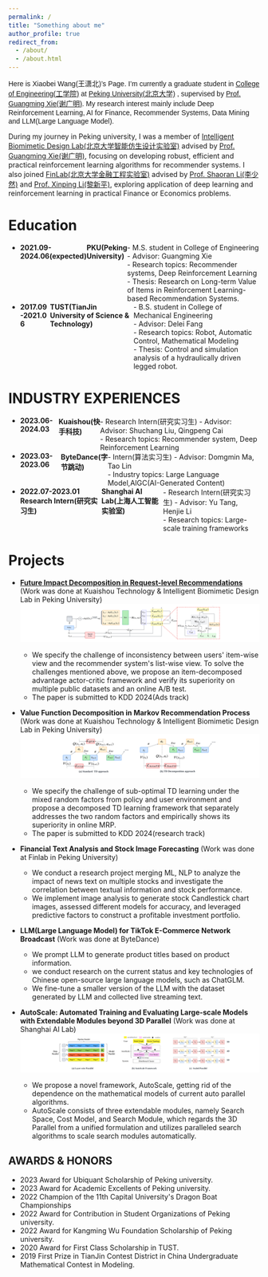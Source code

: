```yaml
---
permalink: /
title: "Something about me"
author_profile: true
redirect_from: 
  - /about/
  - /about.html
---
```


<span style="font-family: Helvetica"> Here is Xiaobei Wang(王潇北)’s Page. I’m currently a graduate student in [College of Engineering(工学院)](https://www.coe.pku.edu.cn/) at [Peking University(北京大学)](https://www.pku.edu.cn/) , supervised by [Prof. Guangming Xie(谢广明)](https://www.coe.pku.edu.cn/teaching/all_time/7139.html). My research interest mainly include Deep Reinforcement Learning, AI for Finance, Recommender Systems, Data Mining and LLM(Large Language Model).</span>

 During my journey in Peking university, I was a member of [Intelligent Biomimetic Design Lab(北京大学智能仿生设计实验室)](https://en.ibdl.pku.edu.cn) advised by [Prof. Guangming Xie(谢广明)](https://www.coe.pku.edu.cn/teaching/all_time/7139.html), focusing on developing robust, efficient and practical reinforcement learning algorithms for recommender systems. I also joined [FinLab(北京大学金融工程实验室)](finlab.pku.edu.cn) advised by [Prof. Shaoran Li(李少然)](http://lishaoran.com) and [Prof. Xinping Li(黎新平)](https://econ.pku.edu.cn/szdw/zzjs/ybjs/sjrxx/374743.htm), exploring application of deep learning and reinforcement learning in practical Finance or Economics problems.

Education
======

- <div style="display: flex; justify-content: space-between;">
    <div><strong>2021.09-2024.06(expected)</strong></div>
    <div style="margin-left: auto;"><strong>PKU(Peking University)</strong></div>
  - M.S. student in College of Engineering<br>
  - Advisor: Guangming Xie<br>
  - Research topics: Recommender systems, Deep Reinforcement Learning<br>
  - Thesis: Research on Long-term Value of Items in Reinforcement Learning-based Recommendation Systems.
- <div style="display: flex; justify-content: space-between;">
    <div><strong>2017.09-2021.06</strong></div>
    <div style="margin-left: auto;"><strong>TUST(TianJin University of Science & Technology)</strong></div> 
  - B.S. student in College of Mechanical Engineering<br>
  - Advisor: Delei Fang<br>
  - Research topics: Robot, Automatic Control, Mathematical Modeling<br>
  - Thesis: Control and simulation analysis of a hydraulically driven legged robot.
    


INDUSTRY EXPERIENCES
======
- <div style="display: flex; justify-content: space-between;">
    <div><strong>2023.06-2024.03 </strong></div>
    <div style="margin-left: auto;"><strong>Kuaishou(快手科技)</strong></div>
  - Research Intern(研究实习生)
  - Advisor: Advisor: Shuchang Liu, Qingpeng Cai<br>
  - Research topics: Recommender system, Deep Reinforcement Learning
  
- <div style="display: flex; justify-content: space-between;">
    <div><strong>2023.03-2023.06 </strong></div>
    <div style="margin-left: auto;"><strong>ByteDance(字节跳动)</strong></div>
  - Intern(算法实习生)
  - Advisor: Domgmin Ma, Tao Lin<br>
  - Industry topics: Large Language Model,AIGC(AI-Generated Content)

- <div style="display: flex; justify-content: space-between;">
    <div><strong>2022.07-2023.01 &emsp;Research Intern(研究实习生)</strong></div>
    <div style="margin-left: auto;"><strong>Shanghai AI Lab(上海人工智能实验室)</strong></div>
  - Research Intern(研究实习生)
  - Advisor: Yu Tang, Henjie Li<br>
  - Research topics: Large-scale training frameworks


Projects
======
- **[Future Impact Decomposition in Request-level Recommendations](https://arxiv.org/abs/2401.16108)** (Work was done at Kuaishou Technology & Intelligent Biomimetic Design Lab in Peking University)<br>
  ![](../images/item.png)
  - We specify the challenge of inconsistency between users' item-wise view and the recommender system's list-wise view. To solve the challenges mentioned above, we propose an item-decomposed advantage actor-critic framework and verify its superiority on multiple public datasets and an online A/B test.<br>
  - The paper is submitted to KDD 2024(Ads track)
  
  
  

- **Value Function Decomposition in Markov Recommendation Process** (Work was done at Kuaishou Technology & Intelligent Biomimetic Design Lab in Peking University)<br>
  ![](../images/TD.png)
  - We specify the challenge of sub-optimal TD learning under the mixed random factors from policy and user environment and propose a decomposed TD learning framework that separately addresses the two random factors and empirically shows its superiority in online MRP. <br>
  - The paper is submitted to KDD 2024(research track)

- **Financial Text Analysis and Stock Image Forecasting** (Work was done at Finlab in Peking University)<br>

  - We conduct a research project merging ML, NLP to analyze the impact of news text on multiple stocks and investigate the correlation between textual information and stock performance.
  - We implement image analysis to generate stock Candlestick chart images, assessed different models for accuracy, and leveraged predictive factors to construct a profitable investment portfolio.

- **LLM(Large Language Model) for TikTok E-Commerce Network Broadcast** (Work was done at ByteDance)<br>
  - We prompt LLM to generate product titles based on product information.
  - we conduct research on the current status and key technologies of Chinese open-source large language models, such as ChatGLM.
  - We fine-tune a smaller version of the LLM with the dataset generated by LLM and collected live streaming text.





- **AutoScale: Automated Training and Evaluating Large-scale Models with Extendable Modules beyond 3D Parallel** (Work was done at Shanghai AI Lab)<br>
![](../images/AutoScale.png)
  - We propose a novel framework, AutoScale, getting rid of the dependence on the mathematical models of current auto parallel algorithms.
  - AutoScale consists of three extendable modules, namely Search Space, Cost Model, and Search Module, which regards the 3D Parallel from a unified formulation and utilizes paralleled search algorithms to scale search modules automatically.  



  
AWARDS & HONORS
------

- 2023	Award for Ubiquant Scholarship of Peking university.
- 2023	Award for Academic Excellents of Peking university.
- 2022  Champion of the 11th Capital University's Dragon Boat Championships 
- 2022	Award for Contribution in Student Organizations of Peking university.
- 2022	Award for Kangming Wu Foundation Scholarship of Peking university.
- 2020  Award for First Class Scholarship in TUST.
- 2019	First Prize in TianJin Contest District in China Undergraduate Mathematical Contest in Modeling.
